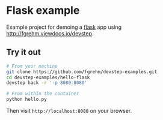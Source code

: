 # Flask example

Example project for demoing a [flask](http://flask.pocoo.org/) app using
http://fgrehm.viewdocs.io/devstep.

## Try it out

```sh
# From your machine
git clone https://github.com/fgrehm/devstep-examples.git
cd devstep-examples/hello-flask
devstep hack -r '-p 8080:8080'

# From within the container
python hello.py
```

Then visit `http://localhost:8080` on your browser.
